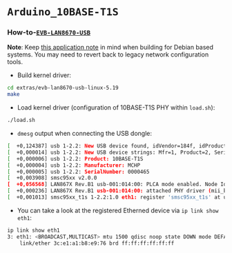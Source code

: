 `Arduino_10BASE-T1S`
====================

### How-to-[`EVB-LAN8670-USB`](https://www.microchip.com/en-us/development-tool/EV08L38A)
**Note**: Keep [this application note](https://microchip.my.site.com/s/article/EVB-LAN8670-USB-Enablement-for-Debian-Ubuntu-Raspbian) in mind when building for Debian based systems. You may need to revert back to legacy network configuration tools.

* Build kernel driver:
```bash
cd extras/evb-lan8670-usb-linux-5.19
make
```
* Load kernel driver (configuration of 10BASE-T1S PHY within `load.sh`):
```bash
./load.sh
```
* `dmesg` output when connecting the USB dongle:
```bash
[  +0,124387] usb 1-2.2: New USB device found, idVendor=184f, idProduct=0051, bcdDevice= 2.00
[  +0,000014] usb 1-2.2: New USB device strings: Mfr=1, Product=2, SerialNumber=3
[  +0,000006] usb 1-2.2: Product: 10BASE-T1S
[  +0,000004] usb 1-2.2: Manufacturer: MCHP
[  +0,000005] usb 1-2.2: SerialNumber: 0000465
[  +0,003908] smsc95xx v2.0.0
[  +0,056568] LAN867X Rev.B1 usb-001:014:00: PLCA mode enabled. Node Id: 0, Node Count: 8, Max BC: 0, Burst Timer: 128, TO Timer: 32
[  +0,000236] LAN867X Rev.B1 usb-001:014:00: attached PHY driver (mii_bus:phy_addr=usb-001:014:00, irq=191)
[  +0,001013] smsc95xx_t1s 1-2.2:1.0 eth1: register 'smsc95xx_t1s' at usb-0000:00:14.0-2.2, smsc95xx USB 2.0 Ethernet, 00:1e:c0:d1:b9:4b
```
* You can take a look at the registered Etherned device via `ip link show eth1`:  
```bash
ip link show eth1
3: eth1: <BROADCAST,MULTICAST> mtu 1500 qdisc noop state DOWN mode DEFAULT group default qlen 1000
    link/ether 3c:e1:a1:b8:e9:76 brd ff:ff:ff:ff:ff:ff
```
